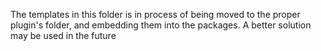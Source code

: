 The templates in this folder is in process of being moved to the proper plugin's folder, and embedding them into the packages. A better solution may be used in the future